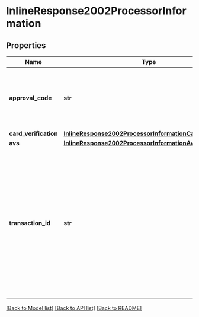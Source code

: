 # InlineResponse2002ProcessorInformation

## Properties
Name | Type | Description | Notes
------------ | ------------- | ------------- | -------------
**approval_code** | **str** | Authorization code. Returned only when the processor returns this value.  | [optional] 
**card_verification** | [**InlineResponse2002ProcessorInformationCardVerification**](InlineResponse2002ProcessorInformationCardVerification.md) |  | [optional] 
**avs** | [**InlineResponse2002ProcessorInformationAvs**](InlineResponse2002ProcessorInformationAvs.md) |  | [optional] 
**transaction_id** | **str** | Network transaction identifier (TID). You can use this value to identify a specific transaction when you are discussing the transaction with your processor. Not all processors provide this  value.  | [optional] 

[[Back to Model list]](../README.md#documentation-for-models) [[Back to API list]](../README.md#documentation-for-api-endpoints) [[Back to README]](../README.md)


